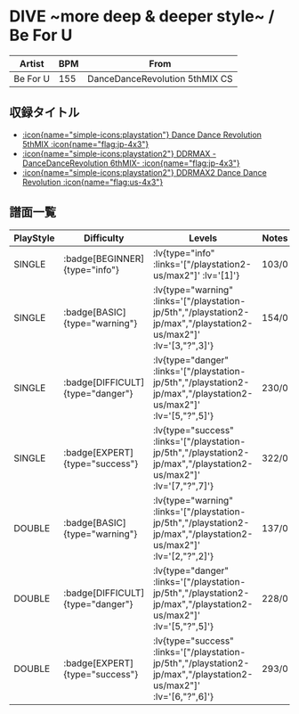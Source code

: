 # DIVE \~more deep & deeper style\~ / Be For U

|Artist|BPM|From|
|------|---|----|
|Be For U|155|DanceDanceRevolution 5thMIX CS|

## 収録タイトル

- [ :icon{name="simple-icons:playstation"} Dance Dance Revolution 5thMIX :icon{name="flag:jp-4x3"} ](/playstation-jp/5th)
- [ :icon{name="simple-icons:playstation2"} DDRMAX -DanceDanceRevolution 6thMIX- :icon{name="flag:jp-4x3"} ](/playstation2-jp/max)
- [ :icon{name="simple-icons:playstation2"} DDRMAX2 Dance Dance Revolution :icon{name="flag:us-4x3"} ](/playstation2-us/max2)

## 譜面一覧

|PlayStyle|Difficulty|Levels|Notes|Movie|
|---------|----------|------|-----|-----|
|SINGLE| :badge[BEGINNER]{type="info"} | :lv{type="info" :links='["/playstation2-us/max2"]' :lv='[1]'} |103/0||
|SINGLE| :badge[BASIC]{type="warning"} | :lv{type="warning" :links='["/playstation-jp/5th","/playstation2-jp/max","/playstation2-us/max2"]' :lv='[3,"?",3]'} |154/0||
|SINGLE| :badge[DIFFICULT]{type="danger"} | :lv{type="danger" :links='["/playstation-jp/5th","/playstation2-jp/max","/playstation2-us/max2"]' :lv='[5,"?",5]'} |230/0||
|SINGLE| :badge[EXPERT]{type="success"} | :lv{type="success" :links='["/playstation-jp/5th","/playstation2-jp/max","/playstation2-us/max2"]' :lv='[7,"?",7]'} |322/0||
|DOUBLE| :badge[BASIC]{type="warning"} | :lv{type="warning" :links='["/playstation-jp/5th","/playstation2-jp/max","/playstation2-us/max2"]' :lv='[2,"?",2]'} |137/0||
|DOUBLE| :badge[DIFFICULT]{type="danger"} | :lv{type="danger" :links='["/playstation-jp/5th","/playstation2-jp/max","/playstation2-us/max2"]' :lv='[5,"?",5]'} |228/0||
|DOUBLE| :badge[EXPERT]{type="success"} | :lv{type="success" :links='["/playstation-jp/5th","/playstation2-jp/max","/playstation2-us/max2"]' :lv='[6,"?",6]'} |293/0||

